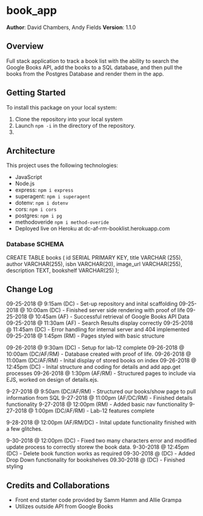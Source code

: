 # book_app

**Author**: David Chambers, Andy Fields
**Version**: 1.1.0

## Overview
Full stack application to track a book list with the ability to search the Google Books API, add the books to a SQL database, and then pull the books from the Postgres Database and render them in the app.

## Getting Started
To install this package on your local system:
1. Clone the repository into your local system
2. Launch ```npm -i``` in the directory of the repository.
3. 

## Architecture
This project uses the following technologies:
* JavaScript
* Node.js
* express: ```npm i express```
* superagent: ```npm i superagent```
* dotenv: ```npm i dotenv```
* cors: ```npm i cors```
* postgres: ```npm i pg ```
* methodoveride ```npm i method-overide```
* Deployed live on Heroku at dc-af-rm-booklist.herokuapp.com

### Database SCHEMA

CREATE TABLE books (
  id SERIAL PRIMARY KEY,
  title VARCHAR (255),
  author VARCHAR(255),
  isbn VARCHAR(20),
  image_url VARCHAR(255),
  description TEXT,
  bookshelf VARCHAR(25)
);

## Change Log

09-25-2018 @ 9:15am (DC) - Set-up repository and inital scaffolding
09-25-2018 @ 10:00am (DC) - Finished server side rendering with proof of life 
09-25-2018 @ 10:45am (AF) - Successful retrieval of Google Books API Data
09-25-2018 @ 11:30am (AF) - Search Results display correctly
09-25-2018 @ 11:45am (DC) - Error handling for internal server and 404 implemented
09-25-2018 @ 1:45pm (RM) - Pages styled with basic structure

09-26-2018 @ 9:30am (DC) - Setup for lab-12 complete
09-26-2018 @ 10:00am (DC/AF/RM) - Database created with proof of life.
09-26-2018 @ 11:00am (DC/AF/RM) - Inital display of stored books on index
09-26-2018 @ 12:45pm (DC) - Inital structure and coding for details and add app.get processes
09-26-2018 @ 1:30pm (AF/RM) - Structured pages to include via EJS, worked on design of details.ejs.

9-27-2018 @ 9:50am (DC/AF/RM) - Structured our books/show page to pull information from SQL
9-27-2018 @ 11:00pm (AF/DC/RM) - Finished details functionality
9-27-2018 @ 12:00pm (RM) - Added basic nav functionality
9-27-2018 @ 1:00pm (DC/AF/RM) - Lab-12 features complete

9-28-2018 @ 12:00pm (AF/RM/DC) - Inital update functionality finished with a few glitches.

9-30-2018 @ 12:00pm (DC) - Fixed two many characters error and modified update process to correctly storew the book data.
9-30-2018 @ 12:45pm (DC) - Delete book function works as required
09-30-2018 @ (DC) - Added Drop Down functionality for bookshelves
09.30-2018 @ (DC) - Finished styling

## Credits and Collaborations
* Front end starter code provided by Samm Hamm and Allie Grampa
* Utilizes outside API from Google Books
